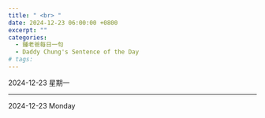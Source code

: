 ```yaml
---
title: " <br> "
date: 2024-12-23 06:00:00 +0800
excerpt: ""
categories:
  - 鍾老爸每日一句
  - Daddy Chung's Sentence of the Day
# tags:
---
```


2024-12-23 星期一

> 

---

2024-12-23 Monday

> 
